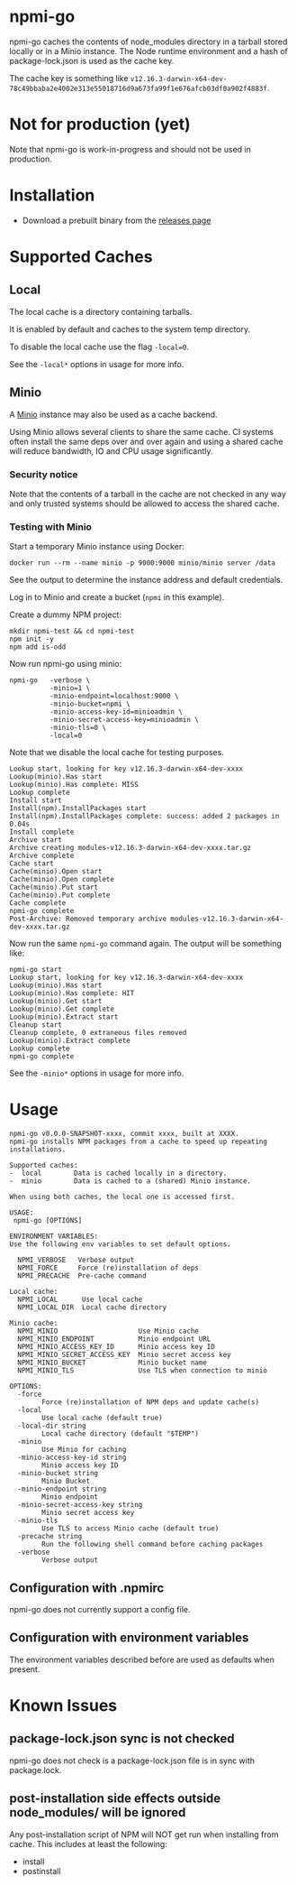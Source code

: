 # npmi-go
npmi-go caches the contents of node_modules directory in a tarball stored
locally or in a Minio instance. The Node runtime environment and a hash of
package-lock.json is used as the cache key.

The cache key is something like
`v12.16.3-darwin-x64-dev-78c49bbaba2e4002e313e55018716d9a673fa99f1e676afcb03df0a902f4883f`.

# Not for production (yet)
Note that npmi-go is work-in-progress and should not be used in production.

# Installation
- Download a prebuilt binary from the [releases page](https://github.com/hermo/npmi-go/releases/latest)

# Supported Caches

## Local

The local cache is a directory containing tarballs.

It is enabled by default and caches to the system temp directory.

To disable the local cache use the flag `-local=0`.

See the `-local*` options in usage for more info.

## Minio

A [Minio](https://min.io/) instance may also be used as a cache backend.

Using Minio allows several clients to share the same cache. CI systems often
install the same deps over and over again and using a shared cache will
reduce bandwidth, IO and CPU usage significantly.

### Security notice
Note that the contents of a tarball in the cache are not checked in any way
and only trusted systems should be allowed to access the shared cache.

### Testing with Minio

Start a temporary Minio instance using Docker:

`docker run --rm --name minio -p 9000:9000 minio/minio server /data`

See the output to determine the instance address and default credentials.

Log in to Minio and create a bucket (`npmi` in this example).

Create a dummy NPM project:

```
mkdir npmi-test && cd npmi-test
npm init -y
npm add is-odd
```

Now run npmi-go using minio:
```
npmi-go   -verbose \
          -minio=1 \
          -minio-endpoint=localhost:9000 \
          -minio-bucket=npmi \
          -minio-access-key-id=minioadmin \
          -minio-secret-access-key=minioadmin \
          -minio-tls=0 \
          -local=0
```

Note that we disable the local cache for testing purposes.

```npmi-go start
Lookup start, looking for key v12.16.3-darwin-x64-dev-xxxx
Lookup(minio).Has start
Lookup(minio).Has complete: MISS
Lookup complete
Install start
Install(npm).InstallPackages start
Install(npm).InstallPackages complete: success: added 2 packages in 0.04s
Install complete
Archive start
Archive creating modules-v12.16.3-darwin-x64-dev-xxxx.tar.gz
Archive complete
Cache start
Cache(minio).Open start
Cache(minio).Open complete
Cache(minio).Put start
Cache(minio).Put complete
Cache complete
npmi-go complete
Post-Archive: Removed temporary archive modules-v12.16.3-darwin-x64-dev-xxxx.tar.gz
```

Now run the same `npmi-go` command again. The output will be something like:

```
npmi-go start
Lookup start, looking for key v12.16.3-darwin-x64-dev-xxxx
Lookup(minio).Has start
Lookup(minio).Has complete: HIT
Lookup(minio).Get start
Lookup(minio).Get complete
Lookup(minio).Extract start
Cleanup start
Cleanup complete, 0 extraneous files removed
Lookup(minio).Extract complete
Lookup complete
npmi-go complete
```

See the `-minio*` options in usage for more info.
# Usage

```
npmi-go v0.0.0-SNAPSHOT-xxxx, commit xxxx, built at XXXX.
npmi-go installs NPM packages from a cache to speed up repeating installations.

Supported caches:
-  local		Data is cached locally in a directory.
-  minio		Data is cached to a (shared) Minio instance.

When using both caches, the local one is accessed first.

USAGE:
 npmi-go [OPTIONS]

ENVIRONMENT VARIABLES:
Use the following env variables to set default options.

  NPMI_VERBOSE   Verbose output
  NPMI_FORCE     Force (re)installation of deps
  NPMI_PRECACHE  Pre-cache command

Local cache:
  NPMI_LOCAL      Use local cache
  NPMI_LOCAL_DIR  Local cache directory

Minio cache:
  NPMI_MINIO                    Use Minio cache
  NPMI_MINIO_ENDPOINT           Minio endpoint URL
  NPMI_MINIO_ACCESS_KEY_ID      Minio access key ID
  NPMI_MINIO_SECRET_ACCESS_KEY  Minio secret access key
  NPMI_MINIO_BUCKET             Minio bucket name
  NPMI_MINIO_TLS                Use TLS when connection to minio

OPTIONS:
  -force
    	Force (re)installation of NPM deps and update cache(s)
  -local
    	Use local cache (default true)
  -local-dir string
    	Local cache directory (default "$TEMP")
  -minio
    	Use Minio for caching
  -minio-access-key-id string
    	Minio access key ID
  -minio-bucket string
    	Minio Bucket
  -minio-endpoint string
    	Minio endpoint
  -minio-secret-access-key string
    	Minio secret access key
  -minio-tls
    	Use TLS to access Minio cache (default true)
  -precache string
    	Run the following shell command before caching packages
  -verbose
    	Verbose output
```

## Configuration with .npmirc

npmi-go does not currently support a config file.

## Configuration with environment variables

The environment variables described before are used as defaults when present.

# Known Issues

## package-lock.json sync is not checked
npmi-go does not check is a package-lock.json file is in sync with package.lock.

## post-installation side effects outside node_modules/ will be ignored
Any post-installation script of NPM will NOT get run when installing
from cache. This includes at least the following:
- install
- postinstall
